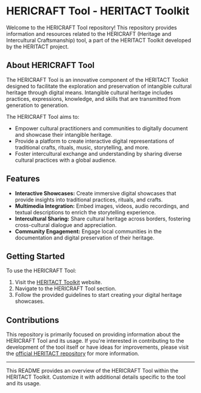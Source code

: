 # HERICRAFT Tool - HERITACT Toolkit

Welcome to the HERICRAFT Tool repository! This repository provides information and resources related to the HERICRAFT (Heritage and Intercultural Craftsmanship) tool, a part of the HERITACT Toolkit developed by the HERITACT project.

## About HERICRAFT Tool

The HERICRAFT Tool is an innovative component of the HERITACT Toolkit designed to facilitate the exploration and preservation of intangible cultural heritage through digital means. Intangible cultural heritage includes practices, expressions, knowledge, and skills that are transmitted from generation to generation.

The HERICRAFT Tool aims to:

- Empower cultural practitioners and communities to digitally document and showcase their intangible heritage.
- Provide a platform to create interactive digital representations of traditional crafts, rituals, music, storytelling, and more.
- Foster intercultural exchange and understanding by sharing diverse cultural practices with a global audience.

## Features

- **Interactive Showcases:** Create immersive digital showcases that provide insights into traditional practices, rituals, and crafts.
- **Multimedia Integration:** Embed images, videos, audio recordings, and textual descriptions to enrich the storytelling experience.
- **Intercultural Sharing:** Share cultural heritage across borders, fostering cross-cultural dialogue and appreciation.
- **Community Engagement:** Engage local communities in the documentation and digital preservation of their heritage.

## Getting Started

To use the HERICRAFT Tool:

1. Visit the [HERITACT Toolkit](https://www.heritact.eu/heritact-toolkit) website.
2. Navigate to the HERICRAFT Tool section.
3. Follow the provided guidelines to start creating your digital heritage showcases.

## Contributions

This repository is primarily focused on providing information about the HERICRAFT Tool and its usage. If you're interested in contributing to the development of the tool itself or have ideas for improvements, please visit the [official HERITACT repository](https://github.com/yourusername/heritact-toolkit) for more information.

---

This README provides an overview of the HERICRAFT Tool within the HERITACT Toolkit. Customize it with additional details specific to the tool and its usage.
